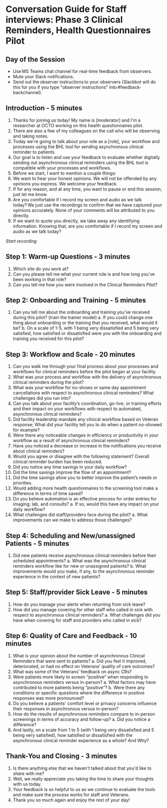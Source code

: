 # Conversation Guide for Staff interviews: Phase 3 Clinical Reminders, Health Questionnaires Pilot

## Day of the Session
- Use MS Teams chat channel for real-time feedback from observers. 
- Mute your Slack notifications. 
- Send out the observer instructions to your observers (Slackbot will do this for you if you type "observer instructions" into #feedback-backchannel).

## Introduction - 5 minutes
1. Thanks for joining us today! My name is [moderator] and I'm a researcher at OCTO working on this health questionnaires pilot.
2. There are also a few of my colleagues on the call who will be observing and taking notes. 
3. Today we're going to talk about your role as a [role], your workflow and processes using the BHL tool for sending asynchronous clinical reminder to patients.
4. Our goal is to listen and use your feedback to evaluate whether digitally sending out asynchronous clinical reminders using the BHL tool is compatible with your processes and workflows.
5. Before we start, I want to mention a couple things: 
6. We want to hear your honest opinions. We will not be offended by any opinions you express. We welcome your feedback. 
7. If for any reason, and at any time, you want to pause or end this session, just let me know. 
8. Are you comfortable if I record my screen and audio as we talk today? We just use the recordings to confirm that we have captured your opinions accurately. None of your comments will be attributed to you directly.  
9. If we want to quote you directly, we take away any identifying information. Knowing that, are you comfortable if I record my screen and audio as we talk today?

*Start recording*

## Step 1: Warm-up Questions - 3 minutes
1. Which site do you work at?
2. Can you please tell me what your current role is and how long you’ve been working in that role?
3. Can you tell me how you were involved in the Clinical Reminders Pilot?  

## Step 2: Onboarding and Training - 5 minutes
1. Can you tell me about the onboarding and training you’ve received during this pilot? (train the trainer model)
    a. If you could change one thing about onboarding or the training that you received, what would it be?
    b. On a scale of 1-5, with 1 being very dissatisfied and 5 being very satisfied, how satisfied or dissatisfied were you with the onboarding and training you received for this pilot?

## Step 3: Workflow and Scale - 20 minutes
1. Can you walk me through your final process about your processes and workflows for clinical reminders before the pilot began at your facility.
2. What was your process and workflow with the delivery of asynchronous clinical reminders during the pilot?
3. What was your workflow for no-shows or same day appointment cancellations with respect to asynchronous clinical reminders? What challenges did you run into?
4. Can you talk about your facility’s coordination, go-live, or training efforts and their impact on your workflows with respect to automated, asynchronous clinical reminders?
5. Did facility leadership mandate any clinical workflow based on Veteran response; What did your facility tell you to do when a patient no-showed for example?
6. Were there any noticeable changes in efficiency or productivity in your workflow as a result of asynchronous clinical reminders?
7. Have you noticed a decrease or increase in the notifications you receive about clinical reminders?
8. Would you agree or disagree with the following statement? Overall clinical reminder burden has been reduced.
9. Did you notice any time savings in your daily workflow?
10. Did the time savings improve the flow of an appointment?
11. Did the time savings allow you to better improve the patient’s needs or priorities.
12. Would adding more health questionnaires to the screening tool make a difference in terms of time saved?
13. Do you believe automation is an effective process for order entries for imaging, lab, and consults?
    a. If so, would this have any impact on your daily workflow?
14. What challenges did staff/providers face during the pilot?
    a. What improvements can we make to address those challenges?

## Step 4: Scheduling and New/unassigned Patients - 5 minutes
1. Did new patients receive asynchronous clinical reminders before their scheduled appointments?
    a. What was the asynchronous clinical reminders workflow like for new or unassigned patients?
    b. What improvements would you make, if any, to the asynchronous reminder experience in the context of new patients?

## Step 5: Staff/provider Sick Leave - 5 minutes
1. How do you manage your alerts when returning from sick leave?
2. How did you manage covering for other staff who called in sick with respect to asynchronous clinical reminders?
    a. What challenges did you have when covering for staff and providers who called in sick?

## Step 6: Quality of Care and Feedback - 10 minutes
1. What is your opinion about the number of asynchronous Clinical Reminders that were sent to patients?
    a. Did you feel it improved, deteriorated, or had no effect on Veterans’ quality of care outcomes?
2. What was some of the Veterans’ feedback on async CRs?
3. Were patients more likely to screen “positive” when responding to asynchronous reminders versus in-person?
    a. What factors may have contributed to more patients being “positive”?
    b. Were there any conditions or specific questions where the difference in positive responses was more pronounced?
4. Do you believe a patients' comfort level or privacy concerns influence their responses in asynchronous versus in-person?
5. How do the results of asynchronous reminders compare to in-person screenings in terms of accuracy and follow-up?
    a. Did you notice a difference?
6. And lastly, on a scale from 1 to 5 (with 1 being very dissatisfied and 5 being very satisfied), how satisfied or dissatisfied with the asynchronous clinical reminder experience as a whole? And Why?

## Thank-You and Closing - 3 minutes  
1. Is there anything else that we haven't talked about that you'd like to share with me? 
2. Well, we really appreciate you taking the time to share your thoughts with us today.  
3. Your feedback is so helpful to us as we continue to evaluate the tools and make sure the process works for staff and Veterans.  
4. Thank you so much again and enjoy the rest of your day!
